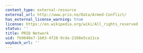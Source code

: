 ```yaml
---
content_type: external-resource
external_url: http://www.prio.no/Data/Armed-Conflict/
has_external_license_warning: true
license: https://en.wikipedia.org/wiki/All_rights_reserved
status: ''
title: PRIO Network
uid: fb9040e7-1b03-4f28-9cda-2168e5ca11ca
wayback_url: ''
---
```

